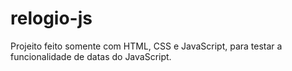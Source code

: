 # relogio-js

Projeito feito somente com HTML, CSS e JavaScript, para testar
a funcionalidade de datas do JavaScript.